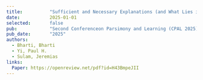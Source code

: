 ```yaml
---
title:          "Sufficient and Necessary Explanations (and What Lies in Between)."
date:           2025-01-01
selected:       false
pub:            "Second Conferenceon Parsimony and Learning (CPAL 2025)."
pub_date:       "2025"
authors:
  - Bharti, Bharti
  - Yi, Paul H.
  - Sulam, Jeremias
links:
  Paper: https://openreview.net/pdf?id=H43BmpeJII
---
```

